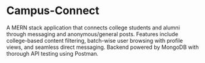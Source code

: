# Campus-Connect
 A MERN stack application that connects college students and alumni through messaging and anonymous/general posts. Features include college-based content filtering, batch-wise user browsing with profile views, and seamless direct messaging. Backend powered by MongoDB with thorough API testing using Postman.
